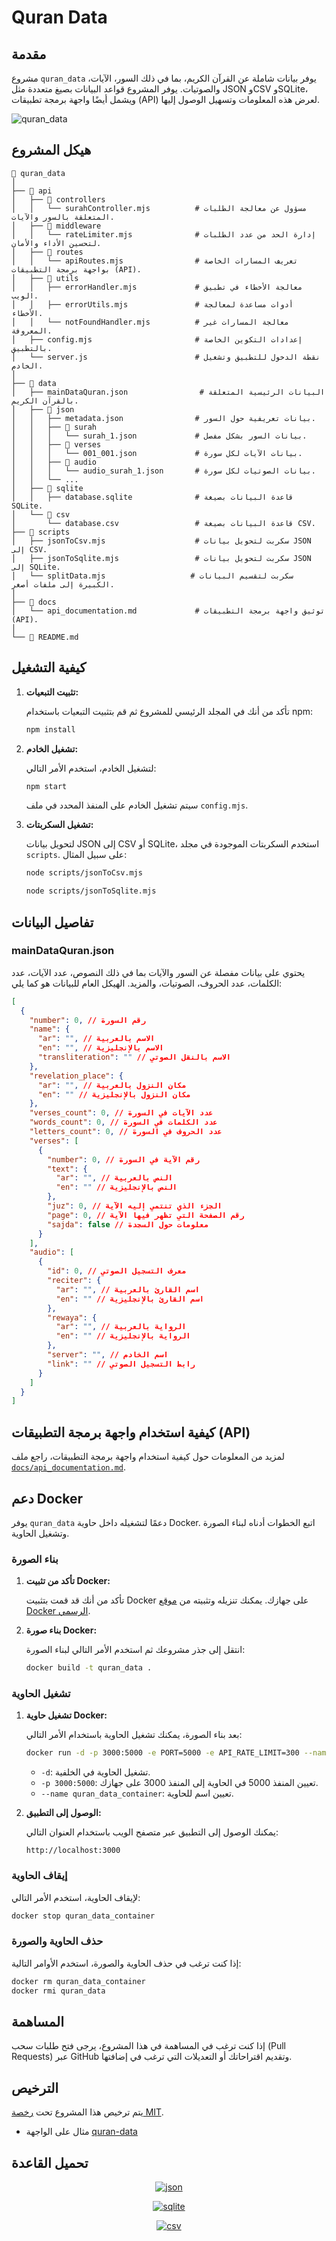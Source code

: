 # Quran Data

## مقدمة

مشروع `quran_data` يوفر بيانات شاملة عن القرآن الكريم، بما في ذلك السور، الآيات، والصوتيات. يوفر المشروع قواعد البيانات بصيغ متعددة مثل JSON وCSV وSQLite، ويشمل أيضًا واجهة برمجة تطبيقات (API) لعرض هذه المعلومات وتسهيل الوصول إليها.

![quran_data](./unused/Quran-Data.webp)

## هيكل المشروع

```
📂 quran_data
│
├── 📂 api
│   ├── 📂 controllers
│   │   └── surahController.mjs          # مسؤول عن معالجة الطلبات المتعلقة بالسور والآيات.
│   ├── 📂 middleware
│   │   └── rateLimiter.mjs              # إدارة الحد من عدد الطلبات لتحسين الأداء والأمان.
│   ├── 📂 routes
│   │   └── apiRoutes.mjs                # تعريف المسارات الخاصة بواجهة برمجة التطبيقات (API).
│   ├── 📂 utils
│   │   ├── errorHandler.mjs             # معالجة الأخطاء في تطبيق الويب.
│   │   ├── errorUtils.mjs               # أدوات مساعدة لمعالجة الأخطاء.
│   │   └── notFoundHandler.mjs          # معالجة المسارات غير المعروفة.
│   ├── config.mjs                       # إعدادات التكوين الخاصة بالتطبيق.
│   └── server.js                        # نقطة الدخول للتطبيق وتشغيل الخادم.
│
├── 📂 data
│   ├── mainDataQuran.json                # البيانات الرئيسية المتعلقة بالقرآن الكريم.
│   ├── 📂 json
│   │   ├── metadata.json                # بيانات تعريفية حول السور.
│   │   ├── 📂 surah
│   │   │   └── surah_1.json             # بيانات السور بشكل مفصل.
│   │   ├── 📂 verses
│   │   │   └── 001_001.json             # بيانات الآيات لكل سورة.
│   │   ├── 📂 audio
│   │   │   └── audio_surah_1.json       # بيانات الصوتيات لكل سورة.
│   │   └── ...
│   ├── 📂 sqlite
│   │   ├── database.sqlite              # قاعدة البيانات بصيغة SQLite.
│   └── 📂 csv
│       └── database.csv                 # قاعدة البيانات بصيغة CSV.
├── 📂 scripts
│   ├── jsonToCsv.mjs                    # سكربت لتحويل بيانات JSON إلى CSV.
│   ├── jsonToSqlite.mjs                 # سكربت لتحويل بيانات JSON إلى SQLite.
│   └── splitData.mjs                   # سكربت لتقسيم البيانات الكبيرة إلى ملفات أصغر.
│
├── 📂 docs
│   └── api_documentation.md             # توثيق واجهة برمجة التطبيقات (API).
│
└── 📄 README.md
```

## كيفية التشغيل

1. **تثبيت التبعيات:**

   تأكد من أنك في المجلد الرئيسي للمشروع ثم قم بتثبيت التبعيات باستخدام npm:

   ```bash
   npm install
   ```

2. **تشغيل الخادم:**

   لتشغيل الخادم، استخدم الأمر التالي:

   ```bash
   npm start
   ```

   سيتم تشغيل الخادم على المنفذ المحدد في ملف `config.mjs`.

3. **تشغيل السكربتات:**

   لتحويل بيانات JSON إلى CSV أو SQLite، استخدم السكربتات الموجودة في مجلد `scripts`. على سبيل المثال:

   ```bash
   node scripts/jsonToCsv.mjs
   ```

   ```bash
   node scripts/jsonToSqlite.mjs
   ```

## تفاصيل البيانات

### mainDataQuran.json

يحتوي على بيانات مفصلة عن السور والآيات بما في ذلك النصوص، عدد الآيات، عدد الكلمات، عدد الحروف، الصوتيات، والمزيد. الهيكل العام للبيانات هو كما يلي:

```json
[
  {
    "number": 0, // رقم السورة
    "name": {
      "ar": "", // الاسم بالعربية
      "en": "", // الاسم بالإنجليزية
      "transliteration": "" // الاسم بالنقل الصوتي
    },
    "revelation_place": {
      "ar": "", // مكان النزول بالعربية
      "en": "" // مكان النزول بالإنجليزية
    },
    "verses_count": 0, // عدد الآيات في السورة
    "words_count": 0, // عدد الكلمات في السورة
    "letters_count": 0, // عدد الحروف في السورة
    "verses": [
      {
        "number": 0, // رقم الآية في السورة
        "text": {
          "ar": "", // النص بالعربية
          "en": "" // النص بالإنجليزية
        },
        "juz": 0, // الجزء الذي تنتمي إليه الآية
        "page": 0, // رقم الصفحة التي تظهر فيها الآية
        "sajda": false // معلومات حول السجدة
      }
    ],
    "audio": [
      {
        "id": 0, // معرف التسجيل الصوتي
        "reciter": {
          "ar": "", // اسم القارئ بالعربية
          "en": "" // اسم القارئ بالإنجليزية
        },
        "rewaya": {
          "ar": "", // الرواية بالعربية
          "en": "" // الرواية بالإنجليزية
        },
        "server": "", // اسم الخادم
        "link": "" // رابط التسجيل الصوتي
      }
    ]
  }
]
```

## كيفية استخدام واجهة برمجة التطبيقات (API)

لمزيد من المعلومات حول كيفية استخدام واجهة برمجة التطبيقات، راجع ملف [`docs/api_documentation.md`](./docs/api_documentation.md).

## دعم Docker

يوفر `quran_data` دعمًا لتشغيله داخل حاوية Docker. اتبع الخطوات أدناه لبناء الصورة وتشغيل الحاوية.

### بناء الصورة

1. **تأكد من تثبيت Docker:**

   تأكد من أنك قد قمت بتثبيت Docker على جهازك. يمكنك تنزيله وتثبيته من [موقع Docker الرسمي](https://www.docker.com/get-started).

2. **بناء صورة Docker:**

   انتقل إلى جذر مشروعك ثم استخدم الأمر التالي لبناء الصورة:

   ```bash
   docker build -t quran_data .
   ```

### تشغيل الحاوية

1. **تشغيل حاوية Docker:**

   بعد بناء الصورة، يمكنك تشغيل الحاوية باستخدام الأمر التالي:

   ```bash
   docker run -d -p 3000:5000 -e PORT=5000 -e API_RATE_LIMIT=300 --name quran_data_container quran_data
   ```

   - `-d`: تشغيل الحاوية في الخلفية.
   - `-p 3000:5000`: تعيين المنفذ 5000 في الحاوية إلى المنفذ 3000 على جهازك.
   - `--name quran_data_container`: تعيين اسم للحاوية.

2. **الوصول إلى التطبيق:**

   يمكنك الوصول إلى التطبيق عبر متصفح الويب باستخدام العنوان التالي:

   ```
   http://localhost:3000
   ```

### إيقاف الحاوية

لإيقاف الحاوية، استخدم الأمر التالي:

```bash
docker stop quran_data_container
```

### حذف الحاوية والصورة

إذا كنت ترغب في حذف الحاوية والصورة، استخدم الأوامر التالية:

```bash
docker rm quran_data_container
docker rmi quran_data
```

## المساهمة

إذا كنت ترغب في المساهمة في هذا المشروع، يرجى فتح طلبات سحب (Pull Requests) عبر GitHub وتقديم اقتراحاتك أو التعديلات التي ترغب في إضافتها.

## الترخيص

يتم ترخيص هذا المشروع تحت [رخصة MIT](./LICENSE).

- مثال على الواجهة [quran-data](https://quran.i8x.net/)

## تحميل القاعدة

<div align="center">

[![json](./unused/but-json.png)](https://github.com/rn0x/Quran-Json/releases/download/v2.0.0/database.json)

[![sqlite](./unused/but-sqlite.png)](https://github.com/rn0x/Quran-Json/releases/download/v2.0.0/database.sqlite)

[![csv](./unused/but-csv.png)](https://github.com/rn0x/Quran-Json/releases/download/v2.0.0/database.csv)

</div>

